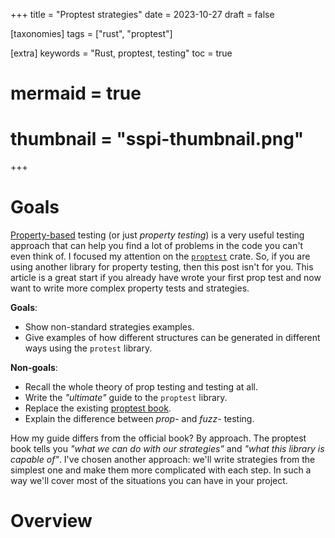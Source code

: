 +++
title = "Proptest strategies"
date = 2023-10-27
draft = false

[taxonomies]
tags = ["rust", "proptest"]

[extra]
keywords = "Rust, proptest, testing"
toc = true
# mermaid = true
# thumbnail = "sspi-thumbnail.png"
+++

# Goals

[Property-based](https://en.wikipedia.org/wiki/Software_testing#Property_testing) testing (or just *property testing*) is a very useful testing approach that can help you find a lot of problems in the code you can't even think of. I focused my attention on the [`proptest`](https://docs.rs/proptest/latest/proptest/) crate. So, if you are using another library for property testing, then this post isn't for you. This article is a great start if you already have wrote your first prop test and now want to write more complex property tests and strategies.

**Goals**:

* Show non-standard strategies examples.
* Give examples of how different structures can be generated in different ways using the `protest` library.

**Non-goals**:

* Recall the whole theory of prop testing and testing at all.
* Write the *"ultimate"* guide to the `proptest` library.
* Replace the existing [proptest book](https://proptest-rs.github.io/proptest).
* Explain the difference between *prop-* and *fuzz-* testing.

How my guide differs from the official book? By approach. The proptest book tells you *"what we can do with our strategies"* and *"what this library is capable of"*. I've chosen another approach: we'll write strategies from the simplest one and make them more complicated with each step. In such a way we'll cover most of the situations you can have in your project.

# Overview

